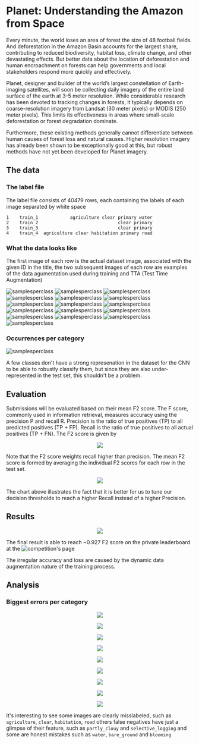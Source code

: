 # Planet: Understanding the Amazon from Space

Every minute, the world loses an area of forest the size of 48 football fields. And deforestation in the Amazon Basin accounts for the largest share, contributing to reduced biodiversity, habitat loss, climate change, and other devastating effects. But better data about the location of deforestation and human encroachment on forests can help governments and local stakeholders respond more quickly and effectively.

Planet, designer and builder of the world’s largest constellation of Earth-imaging satellites, will soon be collecting daily imagery of the entire land surface of the earth at 3-5 meter resolution. While considerable research has been devoted to tracking changes in forests, it typically depends on coarse-resolution imagery from Landsat (30 meter pixels) or MODIS (250 meter pixels). This limits its effectiveness in areas where small-scale deforestation or forest degradation dominate.

Furthermore, these existing methods generally cannot differentiate between human causes of forest loss and natural causes. Higher resolution imagery has already been shown to be exceptionally good at this, but robust methods have not yet been developed for Planet imagery. 

## The data

### The label file

The label file consists of 40479 rows, each containing the labels of each image separated by white space

```0    train_0                               haze primary
1    train_1            agriculture clear primary water
2    train_2                              clear primary
3    train_3                              clear primary
4    train_4  agriculture clear habitation primary road
```

### What the data looks like

The first image of each row is the actual dataset image, associated with the given ID in the title, the two subsequent images of each row are examples of the data agumentation used during training and TTA (Test Time Augmentation)

![samplesperclass](http://i.imgur.com/y7bCKgr.jpg)
![samplesperclass](http://i.imgur.com/ksSC6ja.jpg)
![samplesperclass](http://i.imgur.com/L1rRJrW.jpg)
![samplesperclass](http://i.imgur.com/zvbvIM5.jpg)
![samplesperclass](http://i.imgur.com/zSkydpk.jpg)
![samplesperclass](http://i.imgur.com/Un7VqAT.jpg)
![samplesperclass](http://i.imgur.com/8Niu45O.jpg)
![samplesperclass](http://i.imgur.com/uVx4XJW.jpg)
![samplesperclass](http://i.imgur.com/783oE6n.jpg)
![samplesperclass](http://i.imgur.com/J249CM2.jpg)
![samplesperclass](http://i.imgur.com/qfzOEmW.jpg)
![samplesperclass](http://i.imgur.com/oPfTSaO.jpg)
![samplesperclass](http://i.imgur.com/VpvCY68.jpg)
![samplesperclass](http://i.imgur.com/Y8DA1MK.jpg)
![samplesperclass](http://i.imgur.com/5QSMb1a.jpg)
![samplesperclass](http://i.imgur.com/atlZHdL.jpg)

### Occurrences per category

![samplesperclass](http://i.imgur.com/GiuDYx8.png)

A few classes don't have a strong represenation in the dataset for the CNN to be able to robustly classify them, but since they are also under-represented in the test set, this shouldn't be a problem.

## Evaluation

Submissions will be evaluated based on their mean F2 score. The F score, commonly used in information retrieval, measures accuracy using the precision P and recall R. Precision is the ratio of true positives (TP) to all predicted positives (TP + FP). Recall is the ratio of true positives to all actual positives (TP + FN). The F2 score is given by

<p align="center"> 
<img src="http://i.imgur.com/7DRo4Vw.jpg">
</p>

Note that the F2 score weights recall higher than precision. The mean F2 score is formed by averaging the individual F2 scores for each row in the test set.

<p align="center"> 
<img src="http://i.imgur.com/q0hfvRt.png">
</p>

The chart above illustrates the fact that it is better for us to tune our decision thresholds to reach a higher Recall instead of a higher Precision.

## Results

<p align="center"> 
<img src="http://i.imgur.com/epcSoEU.jpg">
</p>

The final result is able to reach ~0.927 F2 score on the private leaderboard at the ![competition's page](https://www.kaggle.com/c/planet-understanding-the-amazon-from-space)

The irregular accuracy and loss are caused by the dynamic data augmentation nature of the training process.

## Analysis

### Biggest errors per category

<p align="center"> 
<img src="http://i.imgur.com/IsfyBRC.jpg">
</p>
<p align="center"> 
<img src="http://i.imgur.com/OGRziiD.jpg">
</p>
<p align="center"> 
<img src="http://i.imgur.com/Uy5Axuq.jpg">
</p>
<p align="center"> 
<img src="http://i.imgur.com/fRkulT4.jpg">
</p>
<p align="center"> 
<img src="http://i.imgur.com/P5M0k0o.jpg">
</p>
<p align="center"> 
<img src="http://i.imgur.com/NCclqFV.jpg">
</p>
<p align="center"> 
<img src="http://i.imgur.com/UgB2HZl.jpg">
</p>
<p align="center"> 
<img src="http://i.imgur.com/DJ33KlS.jpg">
</p>
<p align="center"> 
<img src="http://i.imgur.com/NhDeNuK.jpg">
</p>
 
It's interesting to see some images are clearly misslabeled, such as `agriculture`, `clear`, `habitation`, `road` others false negatives have just a glimpse of their feature, such as `partly_clouy` and `selective_logging` and some are honest mistakes such as `water`, `bare_ground` and `blooming`
